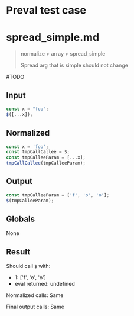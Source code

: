 # Preval test case

# spread_simple.md

> normalize > array > spread_simple
>
> Spread arg that is simple should not change

#TODO

## Input

`````js filename=intro
const x = "foo";
$([...x]);
`````

## Normalized

`````js filename=intro
const x = 'foo';
const tmpCallCallee = $;
const tmpCalleeParam = [...x];
tmpCallCallee(tmpCalleeParam);
`````

## Output

`````js filename=intro
const tmpCalleeParam = ['f', 'o', 'o'];
$(tmpCalleeParam);
`````

## Globals

None

## Result

Should call `$` with:
 - 1: ['f', 'o', 'o']
 - eval returned: undefined

Normalized calls: Same

Final output calls: Same
